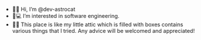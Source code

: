 - 👋🐱 Hi, I’m @dev-astrocat 
- 👀💻 I’m interested in software engineering. 
- 🏡💜 This place is like my little attic which is filled with boxes contains various things that I tried. Any advice will be welcomed and appreciated!

<!---
dev-astrocat/dev-astrocat is a ✨ special ✨ repository because its `README.md` (this file) appears on your GitHub profile.
You can click the Preview link to take a look at your changes.
--->
